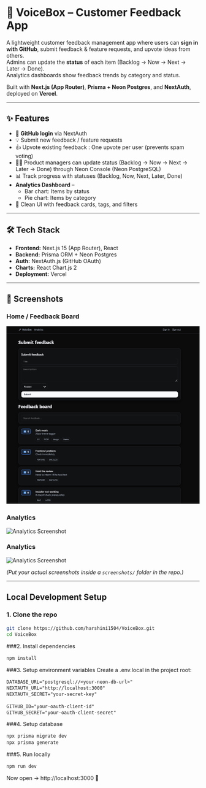 # 🎤 VoiceBox – Customer Feedback App

A lightweight customer feedback management app where users can **sign in with GitHub**, submit feedback & feature requests, and upvote ideas from others.  
Admins can update the **status** of each item (Backlog → Now → Next → Later → Done).  
Analytics dashboards show feedback trends by category and status.  

 Built with **Next.js (App Router)**, **Prisma + Neon Postgres**, and **NextAuth**, deployed on **Vercel**.

---

## ✨ Features
- 🔑 **GitHub login** via NextAuth
- 💡 Submit new feedback / feature requests
- 👍 Upvote existing feedback : One upvote per user (prevents spam voting)
- 👩‍💼 Product managers can update status (Backlog → Now → Next → Later → Done) through Neon Console (Neon PostgreSQL) 
- 📊 Track progress with statuses (Backlog, Now, Next, Later, Done)
- **Analytics Dashboard** –  
  - Bar chart: Items by status  
  - Pie chart: Items by category  
- 🎨 Clean UI with feedback cards, tags, and filters

---

## 🛠️ Tech Stack
- **Frontend:** Next.js 15 (App Router), React
- **Backend:** Prisma ORM + Neon Postgres
- **Auth:** NextAuth.js (GitHub OAuth)
- **Charts:** React Chart.js 2
- **Deployment:** Vercel

---

## 📸 Screenshots

### Home / Feedback Board
![Home Screenshot](./screenshots/home.png)

###  Analytics
![Analytics Screenshot](./screenshots/analytics.png)

###  Analytics
![Analytics Screenshot](./screenshots/analytics.png)

*(Put your actual screenshots inside a `screenshots/` folder in the repo.)*

---

##  Local Development Setup

### 1. Clone the repo
```bash
git clone https://github.com/harshini1504/VoiceBox.git
cd VoiceBox
```
###2. Install dependencies
```bash
npm install
```
###3. Setup environment variables
Create a .env.local in the project root:
```
DATABASE_URL="postgresql://<your-neon-db-url>"
NEXTAUTH_URL="http://localhost:3000"
NEXTAUTH_SECRET="your-secret-key"

GITHUB_ID="your-oauth-client-id"
GITHUB_SECRET="your-oauth-client-secret"
```
###4. Setup database
```bash
npx prisma migrate dev
npx prisma generate
```
###5. Run locally
```bash
npm run dev
```

Now open → http://localhost:3000
 🎉
